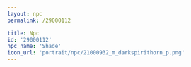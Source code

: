 ```yaml
---
layout: npc
permalink: /29000112

title: Npc
id: '29000112'
npc_name: 'Shade'
icon_url: 'portrait/npc/21000932_m_darkspirithorn_p.png'
---
```

